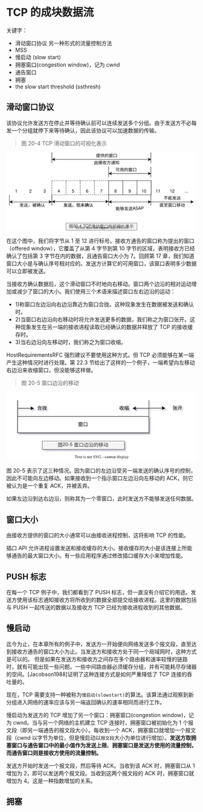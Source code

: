 # TCP 的成块数据流

关键字：

- 滑动窗口协议 另一种形式的流量控制方法
- MSS
- 慢启动 (slow start)
- 拥塞窗口(congestion window)，记为 cwnd
- 通告窗口
- 拥塞
- the slow start threshold (ssthresh)

## 滑动窗口协议

该协议允许发送方在停止并等待确认前可以连续发送多个分组。由于发送方不必每发一个分组就停下来等待确认，因此该协议可以加速数据的传输。

> 图 20-4 TCP 滑动窗口的可视化表示

![TCP-IP-20-4.svg](./images/TCP-IP-20-4.svg)

在这个图中，我们将字节从 1 至 12 进行标号。接收方通告的窗口称为提出的窗口（offered window），它覆盖了从第 4 字节到第 10 字节的区域，表明接收方已经确认了包括第 3 字节在内的数据，且通告窗口大小为 7。回顾第 17 章，我们知道窗口大小是与确认序号相对应的。发送方计算它的可用窗口，该窗口表明多少数据可以立即被发送。

当接收方确认数据后，这个滑动窗口不时地向右移动。窗口两个边沿的相对运动增加或减少了窗口的大小。我们使用三个术语来描述窗口左右边沿的运动：

- 1)称窗口左边沿向右边沿靠近为窗口合拢。这种现象发生在数据被发送和确认时。
- 2)当窗口右边沿向右移动时将允许发送更多的数据，我们称之为窗口张开。这种现象发生在另一端的接收进程读取已经确认的数据并释放了 TCP 的接收缓存时。
-  3)当右边沿向左移动时，我们称之为窗口收缩。

HostRequirementsRFC 强烈建议不要使用这种方式。但 TCP 必须能够在某一端产生这种情况时进行处理。第 22.3 节给出了这样的一个例子，一端希望向左移动右边沿来收缩窗口，但没能够这样做。

> 图 20-5 窗口边沿的移动

![TCP-IP-20-5.drawio.svg](./images/TCP-IP-20-5.drawio.svg)

图 20-5 表示了这三种情况。因为窗口的左边沿受另一端发送的确认序号的控制，因此不可能向左边移动。如果接收到一个指示窗口左边沿向左移动的 ACK，则它被认为是一个重复 ACK，并被丢弃。

如果左边沿到达右边沿，则称其为一个零窗口，此时发送方不能够发送任何数据。

## 窗口大小

由接收方提供的窗口的大小通常可以由接收进程控制，这将影响 TCP 的性能。

插口 API 允许进程设置发送和接收缓存的大小。接收缓存的大小是该连接上所能够通告的最大窗口大小。有一些应用程序通过修改插口缓存大小来增加性能。

## PUSH 标志

在每一个 TCP 例子中，我们都看到了 PUSH 标志，但一直没有介绍它的用途。发送方使用该标志通知接收方将所收到的数据全部提交给接收进程。这里的数据包括与 PUSH 一起传送的数据以及接收方 TCP 已经为接收进程收到的其他数据。

## 慢启动

迄今为止，在本章所有的例子中，发送方一开始便向网络发送多个报文段，直至达到接收方通告的窗口大小为止。当发送方和接收方处于同一个局域网时，这种方式是可以的。
但是如果在发送方和接收方之间存在多个路由器和速率较慢的链路时，就有可能出现一些问题。一些中间路由器必须缓存分组，并有可能耗尽存储器的空间。[Jacobson1988]证明了这种连接方式是如何严重降低了 TCP 连接的吞吐量的。

现在，TCP 需要支持一种被称为`慢启动(slowstart)`的算法。该算法通过观察到新分组进入网络的速率应该与另一端返回确认的速率相同而进行工作。

慢启动为发送方的 TCP 增加了另一个窗口：拥塞窗口(congestion window)，记为 cwnd。当与另一个网络的主机建立 TCP 连接时，拥塞窗口被初始化为 1 个报文段（即另一端通告的报文段大小）。每收到一个 ACK，拥塞窗口就增加一个报文段（cwnd 以字节为单位，但是慢启动以`报文段`大小为单位进行增加）。**发送方取拥塞窗口与通告窗口中的最小值作为发送上限**。**拥塞窗口是发送方使用的流量控制，而通告窗口则是接收方使用的流量控制。**

发送方开始时发送一个报文段，然后等待 ACK。当收到该 ACK 时，拥塞窗口从 1 增加为 2，即可以发送两个报文段。当收到这两个报文段的 ACK 时，拥塞窗口就增加为 4。这是一种指数增加的关系。

## 拥塞
